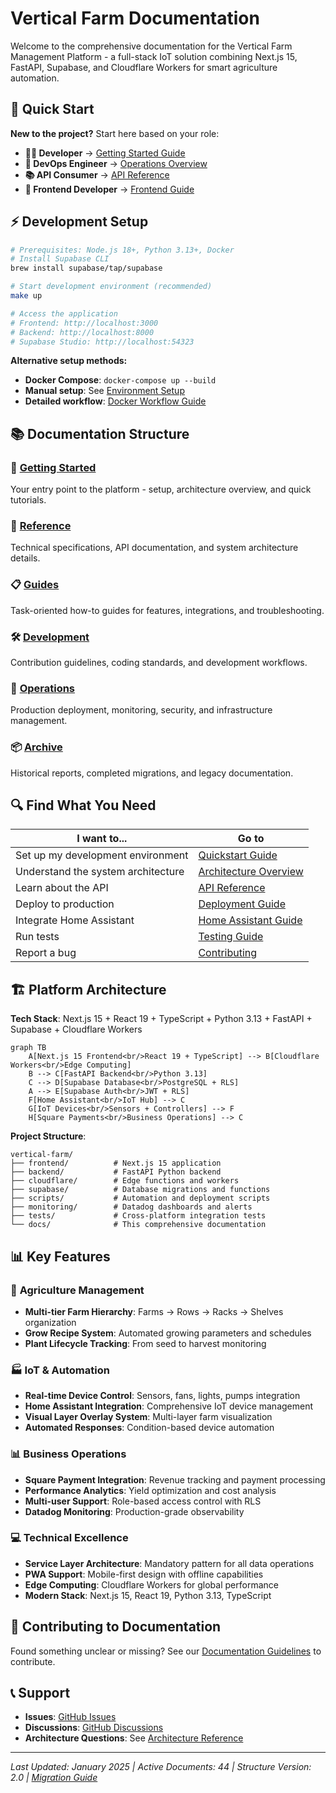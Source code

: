 # Vertical Farm Documentation

Welcome to the comprehensive documentation for the Vertical Farm Management Platform - a full-stack IoT solution combining Next.js 15, FastAPI, Supabase, and Cloudflare Workers for smart agriculture automation.

## 🚀 Quick Start

**New to the project?** Start here based on your role:

- **👩‍💻 Developer** → [Getting Started Guide](getting-started/README.md)
- **🔧 DevOps Engineer** → [Operations Overview](operations/README.md) 
- **📚 API Consumer** → [API Reference](reference/api/README.md)
- **🎨 Frontend Developer** → [Frontend Guide](guides/features/README.md)

## ⚡ Development Setup

```bash
# Prerequisites: Node.js 18+, Python 3.13+, Docker
# Install Supabase CLI
brew install supabase/tap/supabase

# Start development environment (recommended)
make up

# Access the application
# Frontend: http://localhost:3000
# Backend: http://localhost:8000
# Supabase Studio: http://localhost:54323
```

**Alternative setup methods:**
- **Docker Compose**: `docker-compose up --build`
- **Manual setup**: See [Environment Setup](getting-started/environment-setup.md)
- **Detailed workflow**: [Docker Workflow Guide](development/docker-workflow.md)

## 📚 Documentation Structure

### 🎯 [Getting Started](getting-started/)
Your entry point to the platform - setup, architecture overview, and quick tutorials.

### 📖 [Reference](reference/)
Technical specifications, API documentation, and system architecture details.

### 📋 [Guides](guides/)
Task-oriented how-to guides for features, integrations, and troubleshooting.

### 🛠️ [Development](development/)
Contribution guidelines, coding standards, and development workflows.

### 🚀 [Operations](operations/)
Production deployment, monitoring, security, and infrastructure management.

### 📦 [Archive](archive/)
Historical reports, completed migrations, and legacy documentation.

## 🔍 Find What You Need

| I want to... | Go to |
|--------------|-------|
| Set up my development environment | [Quickstart Guide](getting-started/quickstart.md) |
| Understand the system architecture | [Architecture Overview](getting-started/architecture-overview.md) |
| Learn about the API | [API Reference](reference/api/) |
| Deploy to production | [Deployment Guide](operations/deployment/) |
| Integrate Home Assistant | [Home Assistant Guide](guides/integrations/home-assistant.md) |
| Run tests | [Testing Guide](development/testing-guide.md) |
| Report a bug | [Contributing](development/contributing.md) |

## 🏗️ Platform Architecture

**Tech Stack**: Next.js 15 + React 19 + TypeScript + Python 3.13 + FastAPI + Supabase + Cloudflare Workers

```mermaid
graph TB
    A[Next.js 15 Frontend<br/>React 19 + TypeScript] --> B[Cloudflare Workers<br/>Edge Computing]
    B --> C[FastAPI Backend<br/>Python 3.13]
    C --> D[Supabase Database<br/>PostgreSQL + RLS]
    A --> E[Supabase Auth<br/>JWT + RLS]
    F[Home Assistant<br/>IoT Hub] --> C
    G[IoT Devices<br/>Sensors + Controllers] --> F
    H[Square Payments<br/>Business Operations] --> C
```

**Project Structure**:
```
vertical-farm/
├── frontend/          # Next.js 15 application
├── backend/           # FastAPI Python backend  
├── cloudflare/        # Edge functions and workers
├── supabase/          # Database migrations and functions
├── scripts/           # Automation and deployment scripts
├── monitoring/        # Datadog dashboards and alerts
├── tests/             # Cross-platform integration tests
└── docs/              # This comprehensive documentation
```

## 📊 Key Features

### 🌱 **Agriculture Management**
- **Multi-tier Farm Hierarchy**: Farms → Rows → Racks → Shelves organization
- **Grow Recipe System**: Automated growing parameters and schedules
- **Plant Lifecycle Tracking**: From seed to harvest monitoring

### 🏭 **IoT & Automation**
- **Real-time Device Control**: Sensors, fans, lights, pumps integration
- **Home Assistant Integration**: Comprehensive IoT device management
- **Visual Layer Overlay System**: Multi-layer farm visualization
- **Automated Responses**: Condition-based device automation

### 📊 **Business Operations** 
- **Square Payment Integration**: Revenue tracking and payment processing
- **Performance Analytics**: Yield optimization and cost analysis
- **Multi-user Support**: Role-based access control with RLS
- **Datadog Monitoring**: Production-grade observability

### 💻 **Technical Excellence**
- **Service Layer Architecture**: Mandatory pattern for all data operations
- **PWA Support**: Mobile-first design with offline capabilities
- **Edge Computing**: Cloudflare Workers for global performance
- **Modern Stack**: Next.js 15, React 19, Python 3.13, TypeScript

## 🤝 Contributing to Documentation

Found something unclear or missing? See our [Documentation Guidelines](development/contributing.md#documentation) to contribute.

## 📞 Support

- **Issues**: [GitHub Issues](../CONTRIBUTING.md)
- **Discussions**: [GitHub Discussions](../CONTRIBUTING.md)
- **Architecture Questions**: See [Architecture Reference](reference/architecture/)

---

*Last Updated: January 2025 | Active Documents: 44 | Structure Version: 2.0 | [Migration Guide](archive/migrations/MIGRATION_FROM_OLD_STRUCTURE.md)*